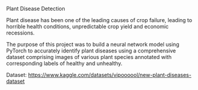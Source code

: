 Plant Disease Detection

Plant disease has been one of the leading causes of crop failure, leading to horrible health conditions, unpredictable crop yield and economic recessions. 

The purpose of this project was to build a neural network model using PyTorch to accurately identify plant diseases using a comprehensive dataset comprising images of various plant species annotated with corresponding labels of healthy and unhealthy.

Dataset: https://www.kaggle.com/datasets/vipoooool/new-plant-diseases-dataset
